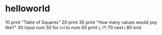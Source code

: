# helloworld
10 print "Table of Squares"
20 print
30 print "How many values would yoy like?"
40 input num
50 for i=l to num
60 print i, i*i
70 next i
80 end
